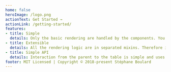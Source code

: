 ```yaml
---
home: false
heroImage: /logo.png
actionText: Get Started →
actionLink: /getting-started/
features:
- title: Simple
  details: Only the basic rendering are handled by the components. You're responsible to feed data to the component via props.
- title: Extensible
  details: All the rendering logic are in separated mixins. Therefore if you don't want to use the default markup you can easily create your own table & pagination components.
- title: Simple API
  details: Interaction from the parent to the table is simple and uses VueJS scoped slots to allow more customization options without to much compromise.
footer: MIT Licensed | Copyright © 2018-present Stéphane Boulard
---
```


